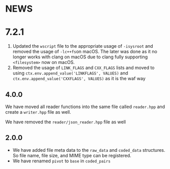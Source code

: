 # NEWS 

# 7.2.1

1. Updated the `wscript` file to the appropriate usage of `-isysroot` and removed the usage of `-lc++fs`on macOS. The later was done as it no longer works with clang on macOS due to clang fully supporting `<filesystem>` now on macOS.
2. Removed the usage of `LINK_FLAGS` and `CXX_FLAGS` lists and moved to using `ctx.env.append_value('LINKFLAGS', VALUES)` and `ctx.env.append_value('CXXFLAGS', VALUES)` as it is the waf way


## 4.0.0

We have moved all reader functions into the same file called `reader.hpp` and create a `writer.hpp` file as well. 

We have removed the `reader/json_reader.hpp` file as well

## 2.0.0

* We have added file meta data to the `raw_data` and `coded_data` structures. So file name, file size, and MIME type can be registered. 
* We have renamed `pivot` to `base` in `coded_pairs` 

